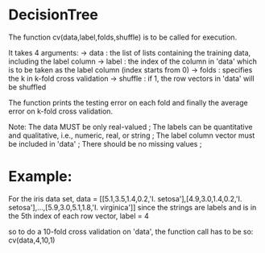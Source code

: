 DecisionTree
============

The function cv(data,label,folds,shuffle) is to be called for execution.

It takes 4 arguments:
-> data : the list of lists containing the training data, including the label column 
-> label : the index of the column in 'data' which is to be taken as the label column (index starts from 0) 
-> folds : specifies the k in k-fold cross validation 
-> shuffle : if 1, the row vectors in 'data' will be shuffled 

The function prints the testing error on each fold and finally the average error on k-fold cross validation.

Note:
  The data MUST be only real-valued ;
  The labels can be quantitative and qualitative, i.e., numeric, real, or string ;
  The label column vector must be included in 'data' ;
  There should be no missing values ;


Example:
=========
For the iris data set,
data = [[5.1,3.5,1.4,0.2,'I. setosa'],[4.9,3.0,1.4,0.2,'I. setosa'],...,[5.9,3.0,5.1,1.8,'I. virginica']]
since the strings are labels and is in the 5th index of each row vector, 
label = 4

so to do a 10-fold cross validation on 'data', the function call has to be so: cv(data,4,10,1)

